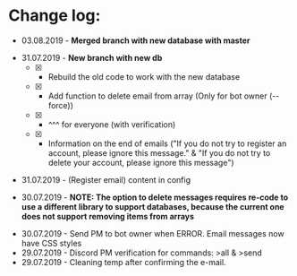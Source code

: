 # Change log:

* 03.08.2019 - <b>Merged branch with new database with master</b>
- 31.07.2019 - <b>New branch with new db</b>
   - [x] - Rebuild the old code to work with the new database
   - [x] - Add function to delete email from array (Only for bot owner (--force))
   - [x] - ^^^ for everyone (with verification)
   - [x] - Information on the end of emails ("If you do not try to register an account, please ignore this message." & "If you do not try to delete your account, please ignore this message")
* 31.07.2019 - (Register email) content in config
- 30.07.2019 - <b>NOTE: The option to delete messages requires re-code to use a different library to support databases, because the current one does not support removing items from arrays</b>
* 30.07.2019 - Send PM to bot owner when ERROR. Email messages now have CSS styles
* 29.07.2019 - Discord PM verification for commands: >all & >send
* 29.07.2019 - Cleaning temp after confirming the e-mail.
